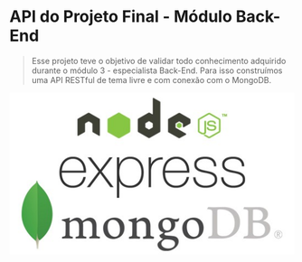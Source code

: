 # API do Projeto Final - Módulo Back-End

> Esse projeto teve o objetivo de validar todo conhecimento adquirido durante o módulo 3 - especialista Back-End. Para isso construímos uma API RESTful de tema livre e com conexão com o MongoDB.

![Logo das ferramentas usadas](./src/img/logo-readme.jpeg)
